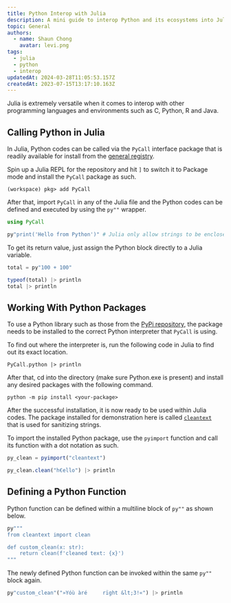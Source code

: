 ```yaml
---
title: Python Interop with Julia
description: A mini guide to interop Python and its ecosystems into Julia
topic: General
authors:
  - name: Shaun Chong
    avatar: levi.png
tags:
  - julia
  - python
  - interop
updatedAt: 2024-03-28T11:05:53.157Z
createdAt: 2023-07-15T13:17:10.163Z
---
```


Julia is extremely versatile when it comes to interop with other programming languages and environments such as C, Python, R and Java.


## Calling Python in Julia

In Julia, Python codes can be called via the `PyCall` interface package that is readily available for install from the [general registry](https://github.com/JuliaRegistries/General).

Spin up a Julia REPL for the repository and hit `]` to switch it to Package mode and install the `PyCall` package as such.

```
(workspace) pkg> add PyCall
```

After that, import `PyCall` in any of the Julia file and the Python codes can be defined and executed by using the `py""` wrapper.

```julia
using PyCall

py"print('Hello from Python')" # Julia only allow strings to be enclosed with double quotes
```

To get its return value, just assign the Python block directly to a Julia variable.

```julia
total = py"100 + 100"

typeof(total) |> println
total |> println
```

## Working With Python Packages

To use a Python library such as those from the [PyPi repository](https://pypi.org/), the package needs to be installed to the correct Python interpreter that `PyCall` is using.

To find out where the interpreter is, run the following code in Julia to find out its exact location.

```
PyCall.python |> println
```

After that, cd into the directory (make sure Python.exe is present) and install any desired packages with the following command.

```
python -m pip install <your-package>
```

After the successful installation, it is now ready to be used within Julia codes. The package installed for demonstration here is called [`cleantext`](https://pypi.org/project/clean-text/) that is used for sanitizing strings.

To import the installed Python package, use the `pyimport` function and call its function with a dot notation as such.

```julia
py_clean = pyimport("cleantext")

py_clean.clean("h€ello") |> println
```

## Defining a Python Function

Python function can be defined within a multiline block of `py""` as shown below.

```julia
py"""
from cleantext import clean

def custom_clean(x: str):
    return clean(f'cleaned text: {x}')
"""
```

The newly defined Python function can be invoked within the same `py""` block again.

```julia
py"custom_clean"("»Yóù àré     rïght &lt;3!«") |> println
```
